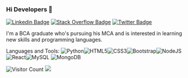 ### Hi Developers 👋
[![Linkedin Badge](https://img.shields.io/badge/-Abhishek-blue?style=flat-square&logo=Linkedin&logoColor=white&link=https://www.linkedin.com/in/abhishek-rawat-3b900017b/)](https://www.linkedin.com/in/abhishek-rawat-3b900017b/)
[![Stack Overflow Badge](https://img.shields.io/badge/-Abhishek-orange?style=flat-square&logo=Stackoverflow&logoColor=white&link=https://stackoverflow.com/users/16671144/abhishek-rawat)](https://stackoverflow.com/users/16671144/abhishek-rawat)
[![Twitter Badge](https://img.shields.io/badge/-Abhishek-blue?style=flat-square&logo=twitter&logoColor=white&link=https://twitter.com/Abhiii_rawat/)](https://twitter.com/Abhiii_rawat/)

I'm a BCA graduate who's pursuing his MCA and is interested in learning new skills and programming languages.

Languages and Tools:
<img alt="Python" src="https://img.shields.io/badge/python-%23563D7C.svg?style=flat-square&logo=python&logoColor=blue"/><img alt="HTML5" src="https://img.shields.io/badge/html5-%23E34F26.svg?style=flat-square&logo=html5&logoColor=white"/><img alt="CSS3" src="https://img.shields.io/badge/css3-%231572B6.svg?style=flat-square&logo=css3&logoColor=white"/><img alt="Bootstrap" src="https://img.shields.io/badge/bootstrap-%23563D7C.svg?style=flat-square&logo=bootstrap&logoColor=white"/><img alt="NodeJS" src="https://img.shields.io/badge/node.js-%2343853D.svg?style=flat-square&logo=node.js&logoColor=white"/><img alt="React" src="https://img.shields.io/badge/react-%2320232a.svg?style=flat-square&logo=react&logoColor=%2361DAFB"/><img alt="MySQL" src="https://img.shields.io/badge/mysql-%2300f.svg?style=flat-square&logo=mysql&logoColor=white"/> <img alt="MongoDB" src ="https://img.shields.io/badge/MongoDB-%234ea94b.svg?style=flat-square&logo=mongodb&logoColor=white"/>
  
![Visitor Count](https://profile-counter.glitch.me/abhishekrawat4282/count.svg)
![](https://activity-graph.herokuapp.com/graph?username=abhishekrawat4282&theme=react-dark&area=true)


<!--
**abhishekrawat4282/abhishekrawat4282** is a ✨ _special_ ✨ repository because its `README.md` (this file) appears on your GitHub profile.

Here are some ideas to get you started:

- 🔭 I’m currently working on ...
- 🌱 I’m currently learning ...
- 👯 I’m looking to collaborate on ...
- 🤔 I’m looking for help with ...
- 💬 Ask me about ...
- 📫 How to reach me: ...
- 😄 Pronouns: ...
- ⚡ Fun fact: ...
-->
